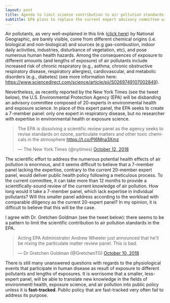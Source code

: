 ```yaml
---
layout: post
title: Agenda to limit science contribution to air pollution standards
subtitle: EPA plans to replace the current expert advisory committee with a smaller group lacking experts in individual pollutants
---
```


Air pollutants, as very well-explained in this link ([click here](https://www.nationalgeographic.com/environment/global-warming/pollution/)) by National Geographic, are barely visible, come from different chemical origins (i.e. biological and non-biological) and sources (e.g gas-combustion, indoor daily activities, industries, disturbance of vegetation, etc), and pose numerous human health hazards. Among the consequences of exposure to different amounts (and lengths of exposure) of air pollutants include increased risk of chronic respiratory (e.g., asthma, chronic obstructive respiratory disease, respiratory allergies), cardiovascular, and metabolic disorders (e.g., diabetes) (see more information here: https://www.sciencedirect.com/science/article/pii/S0269749107002849). 

Nevertheless, as recently reported by the New York Times (see the tweet below), the U.S. Environmental Protection Agency (EPA) will be disbanding an advisory committee composed of 20-experts in environmental health and exposure science. In place of this expert panel, the EPA seeks to create a 7-member panel: only one expert in respiratory disease, but no researcher with expertise in environmental health or exposure science.

<blockquote class="twitter-tweet" data-lang="en"><p lang="en" dir="ltr">The EPA is dissolving a scientific review panel as the agency seeks to revise standards on ozone, particulate matters and other toxic chemicals in the atmosphere <a href="https://t.co/PI6Mna3Xmz">https://t.co/PI6Mna3Xmz</a></p>&mdash; The New York Times (@nytimes) <a href="https://twitter.com/nytimes/status/1050578559293681670?ref_src=twsrc%5Etfw">October 12, 2018</a></blockquote>
<script async src="https://platform.twitter.com/widgets.js" charset="utf-8"></script>

The scientific effort to address the numerous potential health effects of air pollution is enormous, and it seems difficult to believe that a 7-member panel lacking the expertise, contrary to the current 20-member expert panel, would deliver public health policy following a meticulous process. To the current committee, it can take more than 12 months to provide a scientifically-sound review of the current knowledge of air pollution. How long would it take a 7-member panel, which lack expertise in individual pollutants? Will this smaller panel address according to the workload with comparable diligency as the current 20-expert panel? In my opinion, it is difficult to believe that this will be the case.

I agree with Dr. Gretchen Goldman (see the tweet below): there seems to be a pattern to limit the scientific contribution to air pollution standards in the EPA. 

<blockquote class="twitter-tweet" data-lang="en"><p lang="en" dir="ltr">Acting EPA Administrator Andrew Wheeler just announced that he&#39;ll be nixing the particulate matter review panel. This is bad.</p>&mdash; Dr Gretchen Goldman (@GretchenTG) <a href="https://twitter.com/GretchenTG/status/1050135074069458945?ref_src=twsrc%5Etfw">October 10, 2018</a></blockquote>
<script async src="https://platform.twitter.com/widgets.js" charset="utf-8"></script>

There is still many unanswered questions with regards to the physiological events that participate in human disease as result of exposure to different pollutants and lengths of exposures. It is worrisome that a smaller, less-expert panel, will be able to translate new knowledge in the fields of environmentl health, exposure science, and air pollution into public policy unless it is **fast-tracked**. Public policy that are fast-tracked very often fail to address its purpose. 